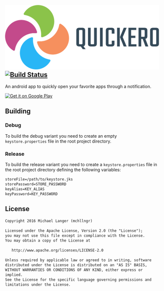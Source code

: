 ![Quickero](assets/logo_name.png)
[![Build Status](https://github.com/mchllngr/Quickero/workflows/deploy/badge.svg)](https://github.com/mchllngr/Quickero/actions)
---

An android app to quickly open your favorite apps through a notification.

<a href='https://play.google.com/store/apps/details?id=de.mchllngr.quickero'><img width='300' alt='Get it on Google Play' src='https://play.google.com/intl/en_us/badges/images/generic/en_badge_web_generic.png'/></a>

## Building

### Debug
To build the debug variant you need to create an empty `keystore.properties` file in the root project directory.

### Release
To build the release variant you need to create a `keystore.properties` file in the root project directory defining the following variables:
```
storeFile=/path/to/keystore.jks
storePassword=STORE_PASSWORD
keyAlias=KEY_ALIAS
keyPassword=KEY_PASSWORD
```

## License

```
Copyright 2016 Michael Langer (mchllngr)

Licensed under the Apache License, Version 2.0 (the "License");
you may not use this file except in compliance with the License.
You may obtain a copy of the License at

   http://www.apache.org/licenses/LICENSE-2.0

Unless required by applicable law or agreed to in writing, software
distributed under the License is distributed on an "AS IS" BASIS,
WITHOUT WARRANTIES OR CONDITIONS OF ANY KIND, either express or implied.
See the License for the specific language governing permissions and
limitations under the License.
```
